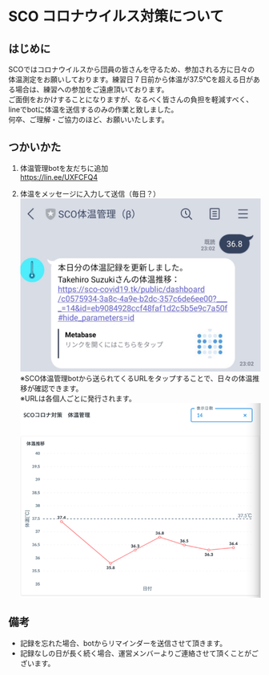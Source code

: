 # SCO コロナウイルス対策について
## はじめに
SCOではコロナウイルスから団員の皆さんを守るため、参加される方に日々の体温測定をお願いしております。練習日７日前から体温が37.5℃を超える日がある場合は、練習への参加をご遠慮頂いております。  
ご面倒をおかけすることになりますが、なるべく皆さんの負担を軽減すべく、lineでbotに体温を送信するのみの作業と致しました。  
何卒、ご理解・ご協力のほど、お願いいたします。

## つかいかた
1. 体温管理botを友だちに追加  
https://lin.ee/UXFCFQ4

2. 体温をメッセージに入力して送信（毎日？）
![](./imgs/register.jpg)
※SCO体温管理botから送られてくるURLをタップすることで、日々の体温推移が確認できます。  
※URLは各個人ごとに発行されます。
![](./imgs/dash_personal.png)


## 備考

* 記録を忘れた場合、botからリマインダーを送信させて頂きます。
* 記録なしの日が長く続く場合、運営メンバーよりご連絡させて頂くことがございます。
